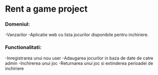 # Rent a game project 
### Domeniul:
-Vanzarilor
-Aplicatie web cu lista jocurilor disponibile pentru inchiriere.

### Functionalitati:
-Inregistrarea unui nou user
-Adaugarea jocurilor in baza de date de catre admin
-Inchirerea unui joc
-Returnarea unui joc si extinderea perioadei de inchiriere 
